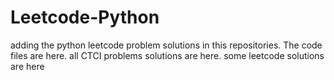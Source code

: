 # Leetcode-Python
adding the python leetcode problem solutions in this repositories. 
The code files are here.
all CTCI problems solutions are here.
some leetcode solutions are here









































































































































































































































































































































































































































































































































































































































































































































































































































































































































































































































